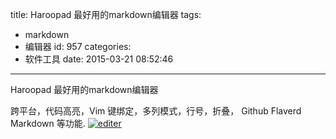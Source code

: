 title: Haroopad 最好用的markdown编辑器
tags:
  - markdown
  - 编辑器
id: 957
categories:
  - 软件工具
date: 2015-03-21 08:52:46
---

Haroopad 最好用的markdown编辑器

跨平台，代码高亮，Vim 键绑定，多列模式，行号，折叠， Github Flaverd Markdown 等功能.
[![editer](http://coderzhaopeng-wordpress.stor.sinaapp.com/uploads/2014/09/editer.png)](http://coderzhaopeng-wordpress.stor.sinaapp.com/uploads/2014/09/editer.png)